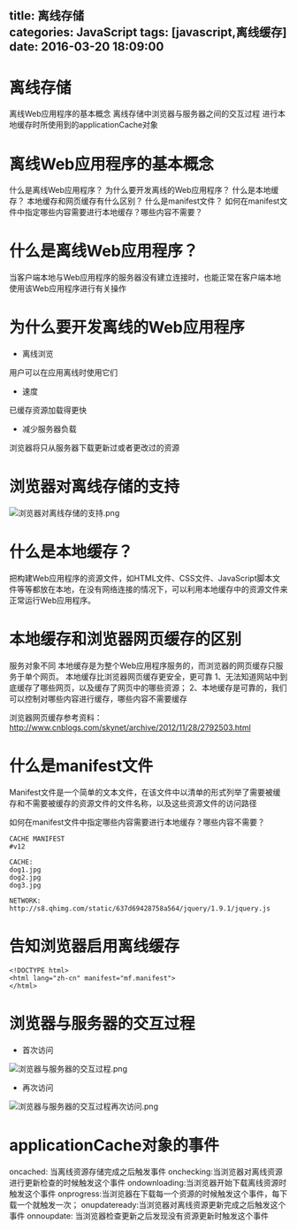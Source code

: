 title: 离线存储			
categories: JavaScript
tags: [javascript,离线缓存]
date: 2016-03-20 18:09:00
---

# 离线存储

离线Web应用程序的基本概念
离线存储中浏览器与服务器之间的交互过程
进行本地缓存时所使用到的applicationCache对象

# 离线Web应用程序的基本概念

什么是离线Web应用程序？
为什么要开发离线的Web应用程序？
什么是本地缓存？
本地缓存和网页缓存有什么区别？
什么是manifest文件？
如何在manifest文件中指定哪些内容需要进行本地缓存？哪些内容不需要？

# 什么是离线Web应用程序？

当客户端本地与Web应用程序的服务器没有建立连接时，也能正常在客户端本地使用该Web应用程序进行有关操作

# 为什么要开发离线的Web应用程序

- 离线浏览

用户可以在应用离线时使用它们

- 速度

已缓存资源加载得更快

- 减少服务器负载

浏览器将只从服务器下载更新过或者更改过的资源

# 浏览器对离线存储的支持

![浏览器对离线存储的支持.png][1]

# 什么是本地缓存？

把构建Web应用程序的资源文件，如HTML文件、CSS文件、JavaScript脚本文件等等都放在本地，在没有网络连接的情况下，可以利用本地缓存中的资源文件来正常运行Web应用程序。

# 本地缓存和浏览器网页缓存的区别

服务对象不同
本地缓存是为整个Web应用程序服务的，而浏览器的网页缓存只服务于单个网页。
本地缓存比浏览器网页缓存更安全，更可靠
1、无法知道网站中到底缓存了哪些网页，以及缓存了网页中的哪些资源；
2、本地缓存是可靠的，我们可以控制对哪些内容进行缓存，哪些内容不需要缓存

浏览器网页缓存参考资料：http://www.cnblogs.com/skynet/archive/2012/11/28/2792503.html

# 什么是manifest文件

Manifest文件是一个简单的文本文件，在该文件中以清单的形式列举了需要被缓存和不需要被缓存的资源文件的文件名称，以及这些资源文件的访问路径

如何在manifest文件中指定哪些内容需要进行本地缓存？哪些内容不需要？
```
CACHE MANIFEST
#v12

CACHE:
dog1.jpg
dog2.jpg
dog3.jpg

NETWORK:
http://s8.qhimg.com/static/637d69428758a564/jquery/1.9.1/jquery.js
```

# 告知浏览器启用离线缓存

```
<!DOCTYPE html>
<html lang="zh-cn" manifest="mf.manifest">
</html>
```

# 浏览器与服务器的交互过程

- 首次访问

![浏览器与服务器的交互过程.png][2]

- 再次访问

![浏览器与服务器的交互过程再次访问.png][3]

# applicationCache对象的事件

oncached: 当离线资源存储完成之后触发事件
onchecking:当浏览器对离线资源进行更新检查的时候触发这个事件
ondownloading:当浏览器开始下载离线资源时触发这个事件
onprogress:当浏览器在下载每一个资源的时候触发这个事件，每下载一个就触发一次；
onupdateready:当浏览器对离线资源更新完成之后触发这个事件
onnoupdate: 当浏览器检查更新之后发现没有资源更新时触发这个事件


  [1]: http://junhey.com/usr/uploads/2016/04/537910483.png
  [2]: http://junhey.com/usr/uploads/2016/04/4244981949.png
  [3]: http://junhey.com/usr/uploads/2016/04/238521992.png
